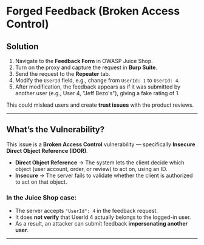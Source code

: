 # Forged Feedback (Broken Access Control)

## Solution
1. Navigate to the **Feedback Form** in OWASP Juice Shop.  
2. Turn on the proxy and capture the request in **Burp Suite**.  
3. Send the request to the **Repeater** tab.  
4. Modify the `UserId` field, e.g., change from `UserId: 1` to `UserId: 4`.  
5. After modification, the feedback appears as if it was submitted by another user (e.g., User 4, "Jeff Bezo's"), giving a fake rating of 1.  

This could mislead users and create **trust issues** with the product reviews.

---

## What’s the Vulnerability?
This issue is a **Broken Access Control** vulnerability — specifically **Insecure Direct Object Reference (IDOR)**.  

- **Direct Object Reference** → The system lets the client decide which object (user account, order, or review) to act on, using an ID.  
- **Insecure** → The server fails to validate whether the client is authorized to act on that object.  

### In the Juice Shop case:
- The server accepts `"UserId": 4` in the feedback request.  
- It does **not verify** that UserId 4 actually belongs to the logged-in user.  
- As a result, an attacker can submit feedback **impersonating another user**.

---
